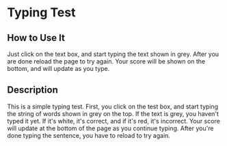 # Typing Test

## How to Use It

Just click on the text box, and start typing the text shown in grey. After you are done reload the page to try again. Your score will be shown on the bottom, and will update as you type.

## Description

This is a simple typing test. First, you click on the test box, and start typing the string of words shown in grey on the top. If the text is grey, you haven't typed it yet. If it's white, it's correct, and if it's red, it's incorrect. Your score will update at the bottom of the page as you continue typing. After you're done typing the sentence, you have to reload to try again.
